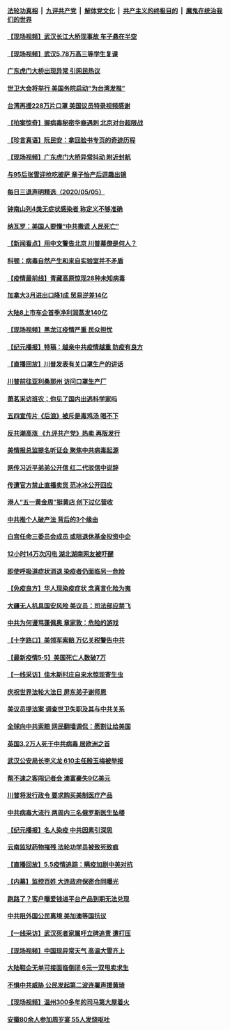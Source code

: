 ####  [法轮功真相](../../../../basic/blob/master/README.md?t=05061601) &nbsp;|&nbsp; [九评共产党](../../../../9ping.md/blob/master/README.md?t=05061601) &nbsp;|&nbsp; [解体党文化](../../../../jtdwh.md/blob/master/README.md?t=05061601)  &nbsp;|&nbsp; [共产主义的终极目的](../../../../gczydzjmd.md/blob/master/README.md?t=05061601) &nbsp;|&nbsp; [魔鬼在统治我们的世界](../../../../mgztzwmdsj.md/blob/master/README.md?t=05061601) 

#### [【现场视频】武汉长江大桥现事故 车子悬在半空](../pages/nsc413/n12086624.md?t=05061601) 


#### [【现场视频】武汉5.78万高三等学生复课](../pages/nsc413/n12086260.md?t=05061601) 

#### [广东虎门大桥出现异常 引网民热议](../pages/nsc413/n12086375.md?t=05061601) 

#### [世卫大会将举行 美国务院启动“为台湾发推”](../pages/nsc413/n12086376.md?t=05061601) 

#### [台湾再援228万片口罩 美国议员特录视频感谢](../pages/nsc413/n12086317.md?t=05061601) 

#### [【拍案惊奇】握病毒秘密华裔遇刺 北京对台超限战](../pages/nsc413/n12086030.md?t=05061601) 

#### [【珍言真语】阮民安：拿回脸书专页的奇迹历程](../pages/nsc413/n12085589.md?t=05061601) 

#### [【现场视频】广东虎门大桥异常抖动 附近封航](../pages/nsc413/n12084369.md?t=05061601) 

#### [与95后张雪迎抢吃披萨 章子怡产后逗趣出镜](../pages/nsc413/n12085916.md?t=05061601) 

#### [每日三退声明精选（2020/05/05）](../pages/nsc413/n12086178.md?t=05061601) 

#### [钟南山列4类无症状感染者 称定义不够准确](../pages/nsc413/n12085755.md?t=05061601) 

#### [纳瓦罗：美国人要懂“中共撒谎 人民死亡”](../pages/nsc413/n12085419.md?t=05061601) 

#### [【新闻看点】用中文警告北京 川普幕僚是何人？](../pages/nsc413/n12085506.md?t=05061601) 

#### [科顿：病毒自然产生和来自实验室并不矛盾](../pages/nsc413/n12085647.md?t=05061601) 

#### [【疫情最前线】青藏高原惊现28种未知病毒](../pages/nsc413/n12085629.md?t=05061601) 

#### [加拿大3月进出口降1成 贸易逆差14亿](../pages/nsc413/n12085392.md?t=05061601) 

#### [大陆8上市车企首季净利润蒸发140亿](../pages/nsc413/n12085731.md?t=05061601) 

#### [【现场视频】黑龙江疫情严重 民众担忧](../pages/nsc413/n12085267.md?t=05061601) 

#### [【纪元播报】特稿：越亲中共疫情越重 防疫有良方](../pages/nsc413/n12082142.md?t=05061601) 

#### [【直播回放】川普发表有关口罩生产的讲话](../pages/nsc413/n12085548.md?t=05061601) 

#### [川普前往亚利桑那州 访问口罩生产厂](../pages/nsc413/n12085535.md?t=05061601) 

#### [萧茗采访班农：你见了国内出逃科学家吗](../pages/nsc413/n12085546.md?t=05061601) 

#### [五四宣传片《后浪》被斥是毒鸡汤 喝不下](../pages/nsc413/n12085553.md?t=05061601) 

#### [反共潮高涨 《九评共产党》热卖 再版发行](../pages/nsc413/n12066971.md?t=05061601) 

#### [美情报总监提名听证会 聚焦中共病毒起源](../pages/nsc413/n12085337.md?t=05061601) 

#### [网传习近平弟弟公开信 红二代驳信中说辞](../pages/nsc413/n12085304.md?t=05061601) 

#### [传遭官方禁止直播卖货 范冰冰公开回应](../pages/nsc413/n12085409.md?t=05061601) 

#### [港人“五一黄金周”挺黄店 创下过亿营收](../pages/nsc413/n12085398.md?t=05061601) 

#### [中共推个人破产法 背后的3个缘由](../pages/nsc413/n12085112.md?t=05061601) 

#### [白宫任命三委员会成员 或阻退休基金投资中企](../pages/nsc413/n12085435.md?t=05061601) 

#### [12小时14万次闪电 湖北湖南网友被吓醒](../pages/nsc413/n12085206.md?t=05061601) 

#### [即使呼吸道症状消退 染疫者仍面临另一危险](../pages/nsc413/n12085297.md?t=05061601) 

#### [【免疫良方】华人现染疫症状 念真言化险为夷](../pages/nsc413/n12085023.md?t=05061601) 

#### [大疆无人机具国安风险 美议员：司法部应禁飞](../pages/nsc413/n12085420.md?t=05061601) 

#### [中共为何谩骂蓬佩奥 章家敦：危险的游戏](../pages/nsc413/n12085233.md?t=05061601) 

#### [【十字路口】美领军索赔 万亿关税警告中共](../pages/nsc413/n12083374.md?t=05061601) 

#### [【最新疫情5·5】美国死亡人数破7万](../pages/nsc413/n12083279.md?t=05061601) 


#### [【一线采访】佳木斯村庄自来水惊现寄生虫](../pages/nsc413/n12085006.md?t=05061601) 

#### [庆祝世界法轮大法日 屏东弟子谢师恩](../pages/nsc413/n12085118.md?t=05061601) 

#### [美议员提法案 调查世卫失职及其与中共关系](../pages/nsc413/n12085196.md?t=05061601) 

#### [全球向中共索赔 网民翻墙调侃：愿割让给美国](../pages/nsc413/n12085052.md?t=05061601) 

#### [英国3.2万人死于中共病毒 居欧洲之首](../pages/nsc413/n12084883.md?t=05061601) 

#### [武汉公安局长李义龙 610主任殷玉梅被举报](../pages/nsc413/n12084278.md?t=05061601) 

#### [帮不速之客闯记者会 澳富豪失9亿美元](../pages/nsc413/n12084414.md?t=05061601) 

#### [川普将发行政令 要求购买美制医疗产品](../pages/nsc413/n12084978.md?t=05061601) 

#### [中共病毒大流行 两周内三名俄罗斯医生坠楼](../pages/nsc413/n12084690.md?t=05061601) 

#### [【纪元播报】名人染疫 中共因素引深思](../pages/nsc413/n12083725.md?t=05061601) 

#### [云南监狱药物摧残 法轮功学员被致死致疯](../pages/nsc413/n12082308.md?t=05061601) 

#### [【直播回放】5.5疫情追踪：瞒疫加剧中美对抗](../pages/nsc413/n12084597.md?t=05061601) 

#### [【内幕】监控百姓 大连政府保密合同曝光](../pages/nsc413/n12082266.md?t=05061601) 

#### [跑路了？客户曝爱钱进平台产品到期无法兑现](../pages/nsc413/n12084233.md?t=05061601) 

#### [中共阻外国公民离境 美加澳等国抗议](../pages/nsc413/n12084377.md?t=05061601) 

#### [【一线采访】武汉死者家属吁立碑追责 遭打压](../pages/nsc413/n12084421.md?t=05061601) 

#### [【现场视频】中国现异常天气 高温大雪齐上](../pages/nsc413/n12083458.md?t=05061601) 

#### [大陆鞋企无单可接面临倒闭 6元一双甩卖求生](../pages/nsc413/n12083459.md?t=05061601) 

#### [不惧中共威胁 公民发起第二波连署声援黄琦](../pages/nsc413/n12083955.md?t=05061601) 

#### [【现场视频】温州300多年的司马第大屋着火](../pages/nsc413/n12083702.md?t=05061601) 

#### [安徽80余人参加周岁宴 55人发烧呕吐](../pages/nsc413/n12083609.md?t=05061601) 

